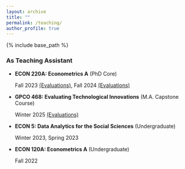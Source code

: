 ```yaml
---
layout: archive
title: ""
permalink: /teaching/
author_profile: true
---
```


{% include base_path %}


### As Teaching Assistant

- **ECON 220A: Econometrics A** (PhD Core) 

    Fall 2023 [(Evaluations)](https://vedant-vohra.github.io/files/Econ-220A-FA23-Evaluations.pdf), Fall 2024 [(Evaluations)](https://vedant-vohra.github.io/files/Econ-220A-FA24-Evaluations.pdf)

- **GPCO 468: Evaluating Technological Innovations** (M.A. Capstone Course) 

    Winter 2025 [(Evaluations)](https://vedant-vohra.github.io/files/GPS-Capstone-WI25-Evaluations.pdf)

- **ECON 5: Data Analytics for the Social Sciences**  (Undergraduate) 

    Winter 2023, Spring 2023

- **ECON 120A: Econometrics A** (Undergraduate) 

    Fall 2022
